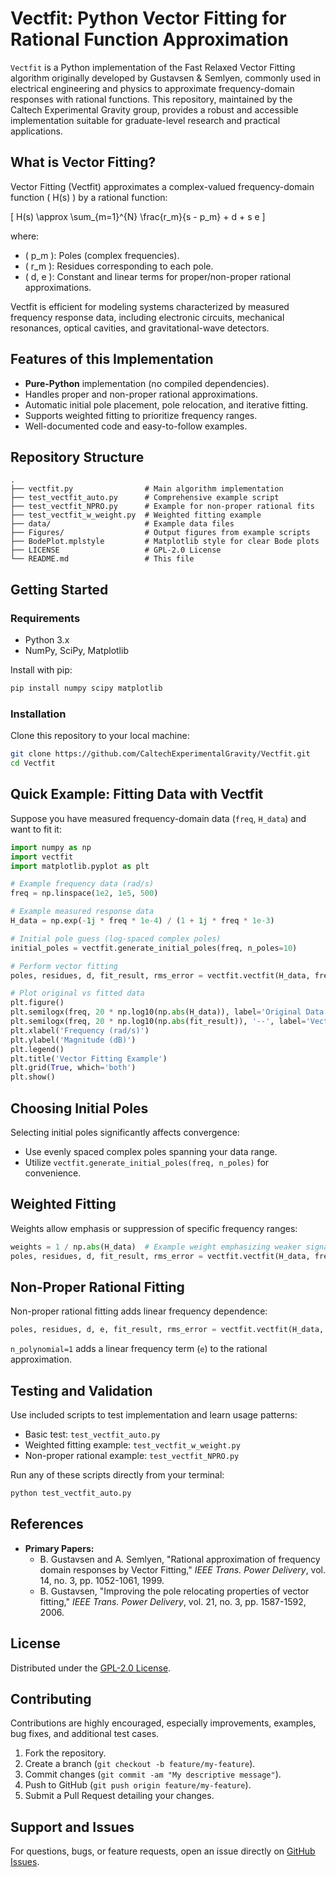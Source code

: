 # Vectfit: Python Vector Fitting for Rational Function Approximation

`Vectfit` is a Python implementation of the Fast Relaxed Vector Fitting algorithm originally developed by Gustavsen & Semlyen, commonly used in electrical engineering and physics to approximate frequency-domain responses with rational functions. This repository, maintained by the Caltech Experimental Gravity group, provides a robust and accessible implementation suitable for graduate-level research and practical applications.

## What is Vector Fitting?

Vector Fitting (Vectfit) approximates a complex-valued frequency-domain function \( H(s) \) by a rational function:

\[
H(s) \approx \sum_{m=1}^{N} \frac{r_m}{s - p_m} + d + s e
\]

where:

- \( p_m \): Poles (complex frequencies).
- \( r_m \): Residues corresponding to each pole.
- \( d, e \): Constant and linear terms for proper/non-proper rational approximations.

Vectfit is efficient for modeling systems characterized by measured frequency response data, including electronic circuits, mechanical resonances, optical cavities, and gravitational-wave detectors.

## Features of this Implementation

- **Pure-Python** implementation (no compiled dependencies).
- Handles proper and non-proper rational approximations.
- Automatic initial pole placement, pole relocation, and iterative fitting.
- Supports weighted fitting to prioritize frequency ranges.
- Well-documented code and easy-to-follow examples.

## Repository Structure

```text
.
├── vectfit.py                # Main algorithm implementation
├── test_vectfit_auto.py      # Comprehensive example script
├── test_vectfit_NPRO.py      # Example for non-proper rational fits
├── test_vectfit_w_weight.py  # Weighted fitting example
├── data/                     # Example data files
├── Figures/                  # Output figures from example scripts
├── BodePlot.mplstyle         # Matplotlib style for clear Bode plots
├── LICENSE                   # GPL-2.0 License
└── README.md                 # This file
```

## Getting Started

### Requirements
- Python 3.x
- NumPy, SciPy, Matplotlib

Install with pip:

```bash
pip install numpy scipy matplotlib
```

### Installation

Clone this repository to your local machine:

```bash
git clone https://github.com/CaltechExperimentalGravity/Vectfit.git
cd Vectfit
```

## Quick Example: Fitting Data with Vectfit

Suppose you have measured frequency-domain data (`freq`, `H_data`) and want to fit it:

```python
import numpy as np
import vectfit
import matplotlib.pyplot as plt

# Example frequency data (rad/s)
freq = np.linspace(1e2, 1e5, 500)

# Example measured response data
H_data = np.exp(-1j * freq * 1e-4) / (1 + 1j * freq * 1e-3)

# Initial pole guess (log-spaced complex poles)
initial_poles = vectfit.generate_initial_poles(freq, n_poles=10)

# Perform vector fitting
poles, residues, d, fit_result, rms_error = vectfit.vectfit(H_data, freq, initial_poles)

# Plot original vs fitted data
plt.figure()
plt.semilogx(freq, 20 * np.log10(np.abs(H_data)), label='Original Data')
plt.semilogx(freq, 20 * np.log10(np.abs(fit_result)), '--', label='Vectfit Approximation')
plt.xlabel('Frequency (rad/s)')
plt.ylabel('Magnitude (dB)')
plt.legend()
plt.title('Vector Fitting Example')
plt.grid(True, which='both')
plt.show()
```

## Choosing Initial Poles

Selecting initial poles significantly affects convergence:

- Use evenly spaced complex poles spanning your data range.
- Utilize `vectfit.generate_initial_poles(freq, n_poles)` for convenience.

## Weighted Fitting

Weights allow emphasis or suppression of specific frequency ranges:

```python
weights = 1 / np.abs(H_data)  # Example weight emphasizing weaker signals
poles, residues, d, fit_result, rms_error = vectfit.vectfit(H_data, freq, initial_poles, weights=weights)
```

## Non-Proper Rational Fitting

Non-proper rational fitting adds linear frequency dependence:

```python
poles, residues, d, e, fit_result, rms_error = vectfit.vectfit(H_data, freq, initial_poles, n_polynomial=1)
```

`n_polynomial=1` adds a linear frequency term (`e`) to the rational approximation.

## Testing and Validation

Use included scripts to test implementation and learn usage patterns:

- Basic test: `test_vectfit_auto.py`
- Weighted fitting example: `test_vectfit_w_weight.py`
- Non-proper rational example: `test_vectfit_NPRO.py`

Run any of these scripts directly from your terminal:

```bash
python test_vectfit_auto.py
```

## References

- **Primary Papers:**
  - B. Gustavsen and A. Semlyen, "Rational approximation of frequency domain responses by Vector Fitting," *IEEE Trans. Power Delivery*, vol. 14, no. 3, pp. 1052-1061, 1999.
  - B. Gustavsen, "Improving the pole relocating properties of vector fitting," *IEEE Trans. Power Delivery*, vol. 21, no. 3, pp. 1587-1592, 2006.

## License

Distributed under the [GPL-2.0 License](LICENSE).

## Contributing

Contributions are highly encouraged, especially improvements, examples, bug fixes, and additional test cases.

1. Fork the repository.
2. Create a branch (`git checkout -b feature/my-feature`).
3. Commit changes (`git commit -am "My descriptive message"`).
4. Push to GitHub (`git push origin feature/my-feature`).
5. Submit a Pull Request detailing your changes.

## Support and Issues

For questions, bugs, or feature requests, open an issue directly on [GitHub Issues](https://github.com/CaltechExperimentalGravity/Vectfit/issues).

